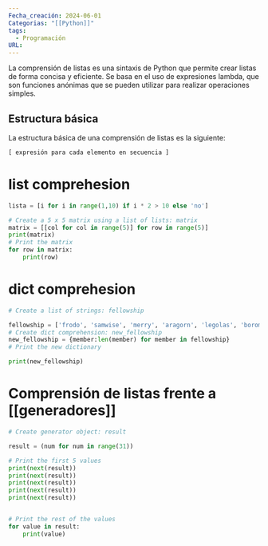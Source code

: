 ```yaml
---
Fecha_creación: 2024-06-01
Categorias: "[[Python]]"
tags:
  - Programación
URL:
---
```


La comprensión de listas es una sintaxis de Python que permite crear listas de forma concisa y eficiente. Se basa en el uso de expresiones lambda, que son funciones anónimas que se pueden utilizar para realizar operaciones simples.

## Estructura básica[​](https://docs.z2h.online/docs/Roadmaps/Python/Comprensi%C3%B3n%20de%20listas#estructura-b%C3%A1sica "Direct link to Estructura básica")

La estructura básica de una comprensión de listas es la siguiente:

```python
[ expresión para cada elemento en secuencia ]
```
# list comprehesion 

```python
lista = [i for i in range(1,10) if i * 2 > 10 else 'no']

# Create a 5 x 5 matrix using a list of lists: matrix
matrix = [[col for col in range(5)] for row in range(5)]
print(matrix)
# Print the matrix
for row in matrix:
	print(row)
```

# dict comprehesion

```python
# Create a list of strings: fellowship

fellowship = ['frodo', 'samwise', 'merry', 'aragorn', 'legolas', 'boromir', 'gimli']
# Create dict comprehension: new_fellowship
new_fellowship = {member:len(member) for member in fellowship} 
# Print the new dictionary

print(new_fellowship)
```

# Comprensión de listas frente a [[generadores]]

```python
# Create generator object: result

result = (num for num in range(31))

# Print the first 5 values
print(next(result))
print(next(result))
print(next(result))
print(next(result))
print(next(result))


# Print the rest of the values
for value in result:
	print(value)
```

